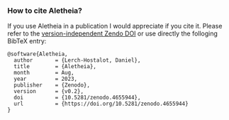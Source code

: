 
### How to cite Aletheia?

If you use Aletheia in a publication I would appreciate if you cite it. Please
refer to the [version-independent Zendo DOI](10.5281/zenodo.4655944) 
or use directly the folloging BibTeX entry:

```
@software{Aletheia,
  author       = {Lerch-Hostalot, Daniel},
  title        = {Aletheia},
  month        = Aug,
  year         = 2023,
  publisher    = {Zenodo},
  version      = {v0.2},
  doi          = {10.5281/zenodo.4655944},
  url          = {https://doi.org/10.5281/zenodo.4655944}
}
```
